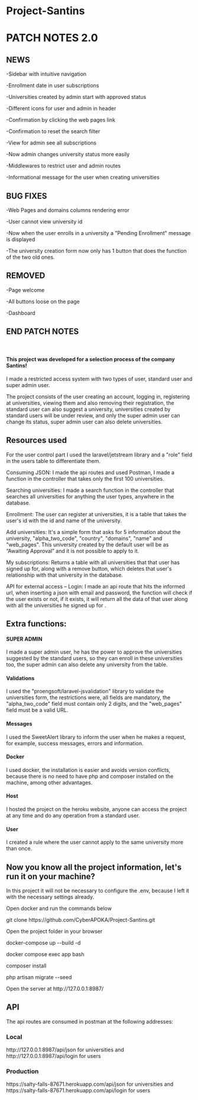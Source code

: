  <h1> Project-Santins </h1>
 <h1> PATCH NOTES 2.0</h1>
 <h2> NEWS </h2>
    <p>-Sidebar with intuitive navigation</p>
    <p>-Enrollment date in user subscriptions</p>
    <p>-Universities created by admin start with approved status</p>
    <p>-Different icons for user and admin in header</p>
    <p>-Confirmation by clicking the web pages link</p>
    <p>-Confirmation to reset the search filter</p>
    <p>-View for admin see all subscriptions</p>
    <p>-Now admin changes university status more easily</p>
    <p>-Middlewares to restrict user and admin routes</p>
    <p>-Informational message for the user when creating universities</p>
<h2> BUG FIXES </h2>
    <p>-Web Pages and domains columns rendering error</p>
    <p>-User cannot view university id</p>
    <p>-Now when the user enrolls in a university a "Pending Enrollment" message is displayed</p>
    <p>-The university creation form now only has 1 button that does the function of the two old ones.</p>
<h2> REMOVED </h2>
    <p>-Page welcome</p>
    <p>-All buttons loose on the page</p>
    <p>-Dashboard</p>
     <h2> END PATCH NOTES </h2>
    <br>
<h4> This project was developed for a selection process of the company Santins! </h4>
<p>I made a restricted access system with two types of user, standard user and super admin user.</p>
<p> The project consists of the user creating an account, logging in, registering at universities, viewing them and also removing their registration, the standard user can also suggest a university, universities created by standard users will be under review, and only the super admin user can change its status, super admin user can also delete universities. </p>
<h2>Resources used</h2>
<p>For the user control part I used the laravel/jetstream library and a "role" field in the users table to differentiate them.</p>
<p>Consuming JSON: I made the api routes and used Postman, I made a function in the controller that takes only the first 100 universities.</p>
<p>Searching universities: I made a search function in the controller that searches all universities for anything the user types, anywhere in the database.</p>
<p>Enrollment: The user can register at universities, it is a table that takes the user's id with the id and name of the university. </p>
<p>Add universities: It's a simple form that asks for 5 information about the university, "alpha_two_code", "country", "domains", "name" and "web_pages". This university created by the default user will be as “Awaiting Approval” and it is not possible to apply to it.</p>
<p>My subscriptions: Returns a table with all universities that that user has signed up for, along with a remove button, which deletes that user's relationship with that university in the database.</p>
<p>API for external access – Login: I made an api route that hits the informed url, when inserting a json with email and password, the function will check if the user exists or not, if it exists, it will return all the data of that user along with all the universities he signed up for .</p>

<h2>Extra functions: </h2>
<h4>SUPER ADMIN</h4>
<p>I made a super admin user, he has the power to approve the universities suggested by the standard users, so they can enroll in these universities too, the super admin can also delete any university from the table.</p>
<h4>Validations</h4>
<p>I used the "proengsoft/laravel-jsvalidation" library to validate the universities form, the restrictions were, all fields are mandatory, the "alpha_two_code" field must contain only 2 digits, and the "web_pages" field must be a valid URL.</p>

<h4>Messages</h4>
<p>I used the SweetAlert library to inform the user when he makes a request, for example, success messages, errors and information.</p>

<h4>Docker</h4>
<p>I used docker, the installation is easier and avoids version conflicts, because there is no need to have php and composer installed on the machine, among other advantages.</p>

<h4>Host</h4>
<p>I hosted the project on the heroku website, anyone can access the project at any time and do any operation from a standard user.</p>


<h4>User</h4>
<p>I created a rule where the user cannot apply to the same university more than once.</p>

<h2>Now you know all the project information, let's run it on your machine?</h2>
<p>In this project it will not be necessary to configure the .env, because I left it with the necessary settings already.</p>
<p>Open docker and run the commands below</p>
<p>git clone https://github.com/CyberAPOKA/Project-Santins.git</p>
<p>Open the project folder in your browser</p>
<p>docker-compose up --build -d</p>
<p>docker compose exec app bash</p>
<p>composer install</p>
<p>php artisan migrate --seed</p>
<p>Open the server at http://127.0.0.1:8987/</p>
<h2>API</h2>
<p>The api routes are consumed in postman at the following addresses:</p>
<h3>Local</h3>
<p>http://127.0.0.1:8987/api/json for universities and http://127.0.0.1:8987/api/login for users</p>
<h3>Production</h3>
<p>https://salty-falls-87671.herokuapp.com/api/json for universities and https://salty-falls-87671.herokuapp.com/api/login for users</p>


